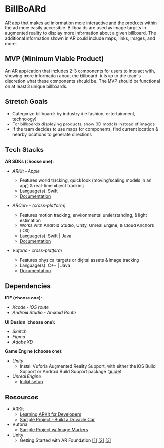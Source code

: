 # BillBoARd
AR app that makes ad information more interactive and the products within the ad more easily accessible. Billboards are used as image targets in augmented reality to display more information about a given billboard. The additional information shown in AR could include maps, links, images, and more.



## MVP (Minimum Viable Product)

An AR application that includes 2-3 components for users to interact with, showing more information about the billboard. It is up to the team's discretion what these components should be. The MVP should be functional on at least 3 unique billboards.



## Stretch Goals

- Categorize billboards by industry (i.e fashion, entertainment, technology)
- For billboards displaying products, show 3D models instead of images
- If the team decides to use maps for components, find current location & nearby locations to generate directions



## Tech Stacks

**AR SDKs (choose one):**

- *ARKit - Apple* 

  - Features world tracking, quick look (moving/scaling models in an app) & real-time object tracking
  - Language(s): Swift
  - [Documentation](https://developer.apple.com/documentation/arkit)

- *ARCore - (cross-platform)*

  - Features motion tracking, environmental understanding, & light estimation
  - Works with Android Studio, Unity, Unreal Engine, & Cloud Anchors (iOS)
  - Language(s): Swift | Java 
  - [Documentation](https://developers.google.com/ar)

- *Vuforia - cross-platform*

  - Features physical targets or digital assets & image tracking
  - Language(s): C++ | Java
  - [Documentation](https://library.vuforia.com/articles/Training/getting-started-with-vuforia-in-unity.html)

  

## Dependencies

**IDE (choose one):**

- *Xcode - iOS route*
- *Android Studio - Android Route*



**UI Design (choose one):**

- *Sketch*
- *Figma*
- *Adobe XD*



**Game Engine (choose one)**: 

- *Unity*
  - Install Vuforia Augmented Reality Support, with either the iOS Build Support or Android Build Support package ([guide](https://docs.unity3d.com/Manual/vuforia_get_started_project_setup.html))
- *Unreal Engine*
  - [Initial setup](https://www.linkedin.com/learning/introduction-to-ar-with-unreal-and-xcode-for-developers/welcome?u=70198226)



## Resources

- ARKit
  - [Learning ARKit for Developers](https://www.linkedin.com/learning/learning-arkit-for-developers/welcome?u=70198226)
  - [Sample Project - Build a Drivable Car](https://www.linkedin.com/learning/arkit-and-unity-build-a-drivable-car-in-augmented-reality/introduction?u=70198226)
- Vuforia
  - [Sample Project w/ Image Markers](https://www.linkedin.com/learning/unity-and-vuforia-trying-on-watches-in-augmented-reality/create-an-augmented-reality-watch-try-on-app?u=70198226)
- Unity
  - Getting Started with AR Foundation [[1]](https://www.youtube.com/watch?v=Ml2UakwRxjk) [[2]](https://www.youtube.com/watch?v=Ml2UakwRxjk) [[3]](https://www.youtube.com/watch?v=0mpsiO2lCx0&list=PL6VJLOFcTt7awvyIGIbLLPOBrW6-Y1R-J)



